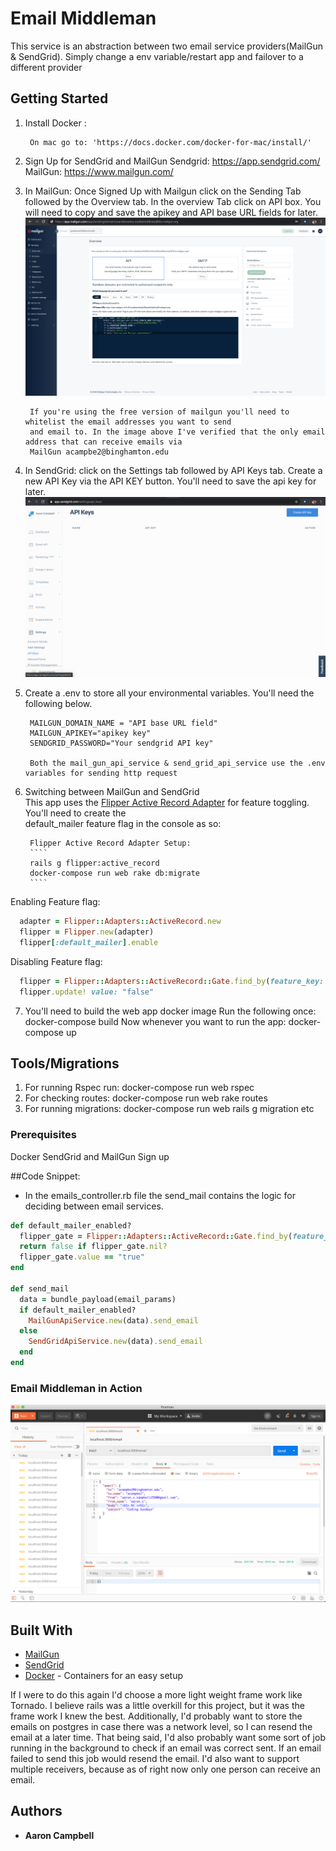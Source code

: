 # Email Middleman

This service is an abstraction between two email service providers(MailGun & SendGrid). Simply change a env variable/restart app and failover to a different provider

## Getting Started

1. Install Docker :

        On mac go to: 'https://docs.docker.com/docker-for-mac/install/'

2. Sign Up for SendGrid and MailGun
        Sendgrid: https://app.sendgrid.com/
        MailGun: https://www.mailgun.com/

3. In MailGun:
        Once Signed Up with Mailgun click on the Sending Tab followed by the Overview tab.
        In the overview Tab click on API box. You will need to copy and save the apikey and API base URL fields for later.
        ![MailGun reference](mailgun.png)

        If you're using the free version of mailgun you'll need to whitelist the email addresses you want to send
        and email to. In the image above I've verified that the only email address that can receive emails via
        MailGun acampbe2@binghamton.edu

4. In SendGrid:
        click on the Settings tab followed by API Keys tab. Create a new API Key via the API KEY button.
        You'll need to save the api key for later.
        ![SendGrid reference](sendgrid.png)

5. Create a .env to store all your environmental variables. You'll need the following below.  

        MAILGUN_DOMAIN_NAME = "API base URL field"
        MAILGUN_APIKEY="apikey key"
        SENDGRID_PASSWORD="Your sendgrid API key"

        Both the mail_gun_api_service & send_grid_api_service use the .env variables for sending http request

6. Switching between MailGun and SendGrid  
        This app uses the [Flipper Active Record Adapter](https://github.com/jnunemaker/flipper/tree/master/docs/active_record) for feature toggling. You'll need to create the     
        default_mailer feature flag in the console as so:

        Flipper Active Record Adapter Setup:
        ````
        rails g flipper:active_record
        docker-compose run web rake db:migrate
        ````

Enabling Feature flag:
````Ruby
  adapter = Flipper::Adapters::ActiveRecord.new
  flipper = Flipper.new(adapter)
  flipper[:default_mailer].enable
````
Disabling Feature flag:
````Ruby
  flipper = Flipper::Adapters::ActiveRecord::Gate.find_by(feature_key: "default_mailer", key: "boolean")
  flipper.update! value: "false"
````

7. You'll need to build the web app docker image
        Run the following once: docker-compose build
        Now whenever you want to run the app: docker-compose up

## Tools/Migrations
1. For running Rspec run: docker-compose run web rspec
2. For checking routes: docker-compose run web rake routes
3. For running migrations: docker-compose run web rails g migration etc

### Prerequisites
Docker
SendGrid and MailGun Sign up

##Code Snippet:
  - In the emails_controller.rb file the send_mail contains the logic for deciding between email services.
````Ruby
def default_mailer_enabled?
  flipper_gate = Flipper::Adapters::ActiveRecord::Gate.find_by(feature_key: "default_mailer", key: "boolean")
  return false if flipper_gate.nil?
  flipper_gate.value == "true"
end

def send_mail
  data = bundle_payload(email_params)
  if default_mailer_enabled?
    MailGunApiService.new(data).send_email
  else
    SendGridApiService.new(data).send_email
  end
end
````

### Email Middleman in Action

![Email Middleman](postman_example.png)


## Built With

* [MailGun](https://www.mailgun.com/)
* [SendGrid](https://sendgrid.com/)
* [Docker](https://docs.docker.com/docker-for-mac/install/) - Containers for an easy setup


If I were to do this again I'd choose a more light weight frame work like Tornado. I believe rails was a little overkill for this project, but it was the frame work I knew the best. Additionally, I'd probably want to store the emails on postgres in
case there was a network level, so I can resend the email at a later time. That being said, I'd also probably want some sort of
job running in the background to check if an email was correct sent. If an email failed to send this job would resend the email.
I'd also want to support multiple receivers, because as of right now only one person can receive an email.   

## Authors

* **Aaron Campbell**
